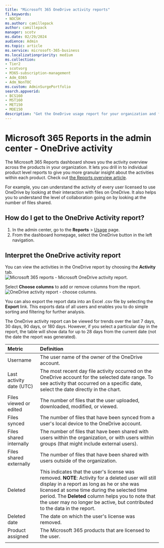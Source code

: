 ```yaml
---
title: "Microsoft 365 OneDrive activity reports"
f1.keywords:
- NOCSH
ms.author: camillepack
author: camillepack
manager: scotv
ms.date: 02/29/2024
audience: Admin
ms.topic: article
ms.service: microsoft-365-business
ms.localizationpriority: medium
ms.collection: 
- Tier2
- scotvorg
- M365-subscription-management
- Adm_O365
- Adm_NonTOC
ms.custom: AdminSurgePortfolio
search.appverid:
- BCS160
- MST160
- MET150
- MOE150
description: "Get the OneDrive usage report for your organization and find out the activity of every OneDrive user, the number of files shared, and the storage utilization."
---
```


# Microsoft 365 Reports in the admin center - OneDrive activity

The Microsoft 365 Reports dashboard shows you the activity overview across the products in your organization. It lets you drill in to individual product level reports to give you more granular insight about the activities within each product. Check out [the Reports overview article](activity-reports.md).
  
For example, you can understand the activity of every user licensed to use OneDrive by looking at their interaction with files on OneDrive. It also helps you to understand the level of collaboration going on by looking at the number of files shared.

## How do I get to the OneDrive Activity report?

1. In the admin center, go to the **Reports** \> <a href="https://go.microsoft.com/fwlink/p/?linkid=2074756" target="_blank">Usage</a> page. 
2. From the dashboard homepage, select the OneDrive button in the left navigation.
  
## Interpret the OneDrive activity report

You can view the activities in the OneDrive report by choosing the **Activity** tab.<br/>![Microsoft 365 reports - Microsoft OneDrive activity report.](../../media/c89df0b0-2611-4acf-9ef7-17cedf7977be.png)

Select **Choose columns** to add or remove columns from the report.  <br/> ![OneDrive activity report - choose columns.](../../media/252f311f-ffde-4e5a-9158-2b822bf86964.png)

You can also export the report data into an Excel .csv file by selecting the **Export** link. This exports data of all users and enables you to do simple sorting and filtering for further analysis. 

The OneDrive activity report can be viewed for trends over the last 7 days, 30 days, 90 days, or 180 days. However, if you select a particular day in the report, the table will show data for up to 28 days from the current date (not the date the report was generated).
  
|Metric|Definition|
|:-----|:-----|
|Username  |The user name of the owner of the OneDrive account. |
|Last activity date (UTC) |The most recent day file activity occurred on the OneDrive account for the selected date range. To see activity that occurred on a specific date, select the date directly in the chart. |
|Files viewed or edited  |The number of files that the user uploaded, downloaded, modified, or viewed. |
|Files synced  |The number of files that have been synced from a user's local device to the OneDrive account. |
|Files shared internally | The number of files that have been shared with users within the organization, or with users within groups (that might include external users). |
|Files shared externally |The number of files that have been shared with users outside of the organization. |
|Deleted  | This indicates that the user's license was removed.  **NOTE**: Activity for a deleted user will still display in a report as long as he or she was licensed at some time during the selected time period. The **Deleted** column helps you to note that the user may no longer be active, but contributed to the data in the report. |
|Deleted date |The date on which the user's license was removed. |
|Product assigned   |The Microsoft 365 products that are licensed to the user.|
||| 
